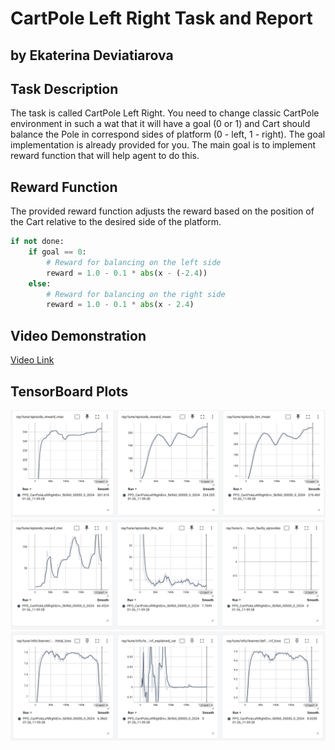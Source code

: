 # CartPole Left Right Task and Report

## by Ekaterina Deviatiarova

## Task Description

The task is called CartPole Left Right. You need to change classic CartPole environment in such a wat that it will have a goal (0 or 1) and Cart should balance the Pole in correspond sides of platform (0 - left, 1 - right). The goal implementation is already provided for you. The main goal is to implement reward function that will help agent to do this.

## Reward Function

The provided reward function adjusts the reward based on the position of the Cart relative to the desired side of the platform.

```python
if not done:
    if goal == 0:
        # Reward for balancing on the left side
        reward = 1.0 - 0.1 * abs(x - (-2.4))
    else:
        # Reward for balancing on the right side
        reward = 1.0 - 0.1 * abs(x - 2.4)
```

## Video Demonstration
[Video Link](https://drive.google.com/file/d/1znFee126-dVgr0SQEYl7YmLwQFB3TVY7/view?usp=sharing)

## TensorBoard Plots
![1](1.png)
![2](2.png)
![3](3.png)

